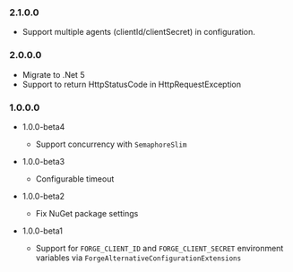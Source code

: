 ### 2.1.0.0

* Support multiple agents (clientId/clientSecret) in configuration.

### 2.0.0.0

* Migrate to .Net 5
* Support to return HttpStatusCode in HttpRequestException
	

### 1.0.0.0

* 1.0.0-beta4
   * Support concurrency with `SemaphoreSlim`

* 1.0.0-beta3
   * Configurable timeout

* 1.0.0-beta2
   * Fix NuGet package settings

* 1.0.0-beta1
	* Support for `FORGE_CLIENT_ID` and `FORGE_CLIENT_SECRET` environment variables via `ForgeAlternativeConfigurationExtensions`	